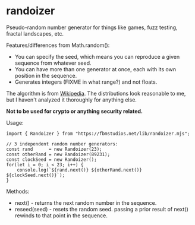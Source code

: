 # randoizer

Pseudo-random number generator for things like games, fuzz testing,
fractal landscapes, etc.

Features/differences from Math.random():
  - You can specify the seed, which means you can reproduce a given
    sequence from whatever seed.
  - You can have more than one generator at once, each with its own
    position in the sequence.
  - Generates integers (FIXME in what range?) and not floats.

The algorithm is from [Wikipedia](https://en.wikipedia.org/wiki/Linear_congruential_generator).
The distributions look reasonable to me, but I haven't analyzed it
thoroughly for anything else.

**Not to be used for crypto or anything security related.**

Usage:

    import { Randoizer } from "https://fbmstudios.net/lib/randoizer.mjs";

    // 3 independent random number generators:
    const rand      = new Randoizer(23);
    const otherRand = new Randoizer(89231);
    const clockSeed = new Randoizer();
    for(let i = 0; i < 23; i++) {
        console.log(`${rand.next()} ${otherRand.next()} ${clockSeed.next()}`);
    }

Methods:
  * next()       - returns the next random number in the sequence.
  * reseed(seed) - resets the random seed.  passing a prior result of next() rewinds to that point in the sequence.

